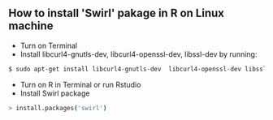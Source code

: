 ## How to install 'Swirl' pakage in R on Linux machine
- Turn on Terminal
- Install libcurl4-gnutls-dev,  libcurl4-openssl-dev, libssl-dev by running:
```sh
$ sudo apt-get install libcurl4-gnutls-dev  libcurl4-openssl-dev libssl-dev 
```
- Turn on R in Terminal or run Rstudio
- Install Swirl package
```sh
> install.packages('swirl')
```

